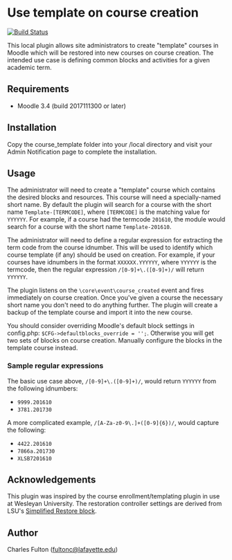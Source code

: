 # Use template on course creation

[![Build Status](https://api.travis-ci.org/LafColITS/moodle-local_course_template.png)](https://api.travis-ci.org/LafColITS/moodle-local_course_template)

This local plugin allows site administrators to create "template" courses in Moodle which will be restored into new courses on course creation. The intended use case is defining common blocks and activities for a given academic term.

## Requirements
- Moodle 3.4 (build 2017111300 or later)

## Installation
Copy the course_template folder into your /local directory and visit your Admin Notification page to complete the installation.

## Usage

The administrator will need to create a "template" course which contains the desired blocks and resources. This course will need a specially-named short name. By default the plugin will search for a course with the short name `Template-[TERMCODE]`, where `[TERMCODE]` is the matching value for `YYYYYY`. For example, if a course had the termcode `201610`, the module would search for a course with the short name `Template-201610`.

The administrator will need to define a regular expression for extracting the term code from the course idnumber. This will be used to identify which course template (if any) should be used on creation. For example, if your courses have idnumbers in the format `XXXXXX.YYYYYY`, where `YYYYYY` is the termcode, then the regular expression `/[0-9]+\.([0-9]+)/` will return `YYYYYY`.

The plugin listens on the `\core\event\course_created` event and fires immediately on course creation. Once you've given a course the necessary short name you don't need to do anything further. The plugin will create a backup of the template course and import it into the new course.

You should consider overriding Moodle's default block settings in config.php: `$CFG->defaultblocks_override = '';`. Otherwise you will get two sets of blocks on course creation. Manually configure the blocks in the template course instead.

### Sample regular expressions

The basic use case above, `/[0-9]+\.([0-9]+)/`, would return `YYYYYY` from the following idnumbers:

- `9999.201610`
- `3781.201730`

A more complicated example, `/[A-Za-z0-9\.]+([0-9]{6})/`, would capture the following:

- `4422.201610`
- `7866a.201730`
- `XLSB7201610`

## Acknowledgements

This plugin was inspired by the course enrollment/templating plugin in use at Wesleyan University. The restoration controller settings are derived from LSU's [Simplified Restore block](https://github.com/lsuits/simple_restore).

## Author

Charles Fulton (fultonc@lafayette.edu)
